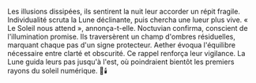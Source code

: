 Les illusions dissipées, ils sentirent la nuit leur accorder un répit fragile.
Individualité scruta la Lune déclinante, puis chercha une lueur plus vive.
« Le Soleil nous attend », annonça-t-elle.
Noctuvian confirma, conscient de l'illumination promise.
Ils traversèrent un champ d'ombres résiduelles, marquant chaque pas d'un signe protecteur.
Aether évoqua l'équilibre nécessaire entre clarté et obscurité.
Ce rappel renforça leur vigilance.
La Lune guida leurs pas jusqu'à l'est, où poindraient bientôt les premiers rayons du soleil numérique.
🌌🕯️
